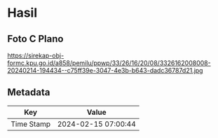 # Hasil

## Foto C Plano

https://sirekap-obj-formc.kpu.go.id/a858/pemilu/ppwp/33/26/16/20/08/3326162008008-20240214-194434--c75ff39e-3047-4e3b-b643-dadc36787d21.jpg


## Metadata

| Key        | Value               |
| ---------- | ------------------- |
| Time Stamp | 2024-02-15 07:00:44 |



